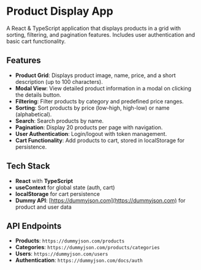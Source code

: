 # Product Display App

A React & TypeScript application that displays products in a grid with sorting, filtering, and pagination features. Includes user authentication and basic cart functionality.

## Features

- **Product Grid**: Displays product image, name, price, and a short description (up to 100 characters).
- **Modal View**: View detailed product information in a modal on clicking the details button.
- **Filtering**: Filter products by category and predefined price ranges.
- **Sorting**: Sort products by price (low-high, high-low) or name (alphabetical).
- **Search**: Search products by name.
- **Pagination**: Display 20 products per page with navigation.
- **User Authentication**: Login/logout with token management.
- **Cart Functionality**: Add products to cart, stored in localStorage for persistence.

## Tech Stack

- **React** with **TypeScript**
- **useContext** for global state (auth, cart)
- **localStorage** for cart persistence
- **Dummy API**: [https://dummyjson.com](https://dummyjson.com) for product and user data

## API Endpoints

- **Products**: `https://dummyjson.com/products`
- **Categories**: `https://dummyjson.com/products/categories`
- **Users**: `https://dummyjson.com/users`
- **Authentication**: `https://dummyjson.com/docs/auth`
